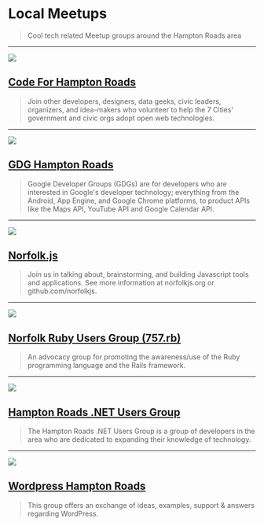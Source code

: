 # Local Meetups

> Cool tech related Meetup groups around the Hampton Roads area

---

![](http://photos1.meetupstatic.com/photos/event/9/c/2/4/600_341319972.jpeg)

## [Code For Hampton Roads](http://www.meetup.com/Code4HR/)
> Join other developers, designers, data geeks, civic leaders, organizers, and idea-makers who volunteer to help the 7 Cities' government and civic orgs adopt open web technologies.

---

![](https://lh3.googleusercontent.com/-e8TP9rpy6Ok/AAAAAAAAAAI/AAAAAAAABjc/k_5YRnVifkY/photo.jpg)

## [GDG Hampton Roads](http://www.meetup.com/GDG-Hampton-Roads/)
> Google Developer Groups (GDGs) are for developers who are interested in Google's developer technology; everything from the Android, App Engine, and Google Chrome platforms, to product APIs like the Maps API, YouTube API and Google Calendar API.

---

![](http://photos4.meetupstatic.com/photos/event/a/f/7/0/600_329204912.jpeg)

## [Norfolk.js](http://www.meetup.com/NorfolkJS/)
> Join us in talking about, brainstorming, and building Javascript tools and applications. See more information at norfolkjs.org or github.com/norfolkjs.

---

![](http://photos4.meetupstatic.com/photos/event/5/9/0/8/global_269002792.jpeg)

## [Norfolk Ruby Users Group (757.rb)](http://www.meetup.com/757-rb/)
> An advocacy group for promoting the awareness/use of the Ruby programming language and the Rails framework.

---

![](http://photos1.meetupstatic.com/photos/event/a/e/3/0/highres_140324592.jpeg)

## [Hampton Roads .NET Users Group](http://www.meetup.com/Hampton-Roads-NET-Users-Group/)
> The Hampton Roads .NET Users Group is a group of developers in the area who are dedicated to expanding their knowledge of technology.

---

![](http://photos2.meetupstatic.com/photos/event/1/6/a/a/600_21725802.jpeg)

## [Wordpress Hampton Roads](http://www.meetup.com/WordPresshr/)
> This group offers an exchange of ideas, examples, support & answers regarding WordPress.
